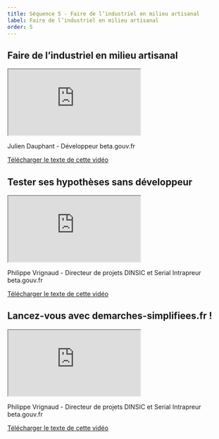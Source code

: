 ```yaml
---
title: Séquence 5 - Faire de l’industriel en milieu artisanal
label: Faire de l’industriel en milieu artisanal
order: 5
---
```


## Faire de l’industriel en milieu artisanal

<div class="mooc-iframe-center">
  <div class="mooc-iframe-container">
    <iframe src="https://www.dailymotion.com/embed/video/x6xkfqf" allowfullscreen></iframe>
  </div>
  <p>Julien Dauphant - Développeur beta.gouv.fr</p>
  <p><a href="/content/docs/mooc/21-industriel-mode-artisanal.pdf" target="\_blank">Télécharger le texte de cette vidéo</a></p>
</div>

## Tester ses hypothèses sans développeur

<div class="mooc-iframe-center">
  <div class="mooc-iframe-container">
    <iframe src="https://www.dailymotion.com/embed/video/x6xkfhh" allowfullscreen></iframe>
  </div>
  <p>Philippe Vrignaud - Directeur de projets DINSIC et Serial Intrapreur beta.gouv.fr</p>
  <p><a href="/content/docs/mooc/22-tester-sans-developpeur.pdf" target="\_blank">Télécharger le texte de cette vidéo</a></p>
</div>

## Lancez-vous avec demarches-simplifiees.fr !

<div class="mooc-iframe-center">
  <div class="mooc-iframe-container">
    <iframe src="https://www.dailymotion.com/embed/video/x6xkf63" allowfullscreen></iframe>
  </div>
  <p>Philippe Vrignaud - Directeur de projets DINSIC et Serial Intrapreur beta.gouv.fr</p>
  <p><a href="/content/docs/mooc/23-lancez-vous-avec-demarches-simplifiees.pdf" target="\_blank">Télécharger le texte de cette vidéo</a></p>
</div>
